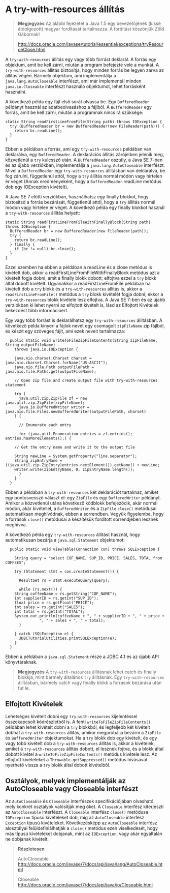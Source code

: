 # A try-with-resources állítás #

> **Megjegyzés** Az alábbi fejezetet a Java 1.5 egy bevezetőjének (kissé átdolgozott) magyar fordítását tartalmazza. A fordítást köszönjük Zöld Gábornak! 
> 
> <http://docs.oracle.com/javase/tutorial/essential/exceptions/tryResourceClose.html>

A `try-with-resources` állítás egy vagy több forrást deklarál. A forrás egy objektum, amit be kell zárni, miután a program befejezte vele a munkát. A `try-with-resources` állítás biztosítja, hogy minden forrás be legyen zárva az állítás végén. Bármely objektum, ami implementálja a `java.lang.AutoCloseable` interfészt, ami már implementál minden `java.io.Closeable` interfészt használó objektumot, lehet forrásként használni.

A következő példa egy fájl első sorát olvassa be. Egy `BufferedReader` példányt használ az adatbeolvasáshoz a fájlból. A `BufferedReader` egy forrás, amit be kell zárni, miután a programnak nincs rá szüksége:

	static String readFirstLineFromFile(String path) throws IOException {
	  try (BufferedReader br = new BufferedReader(new FileReader(path))) {
	    return br.readLine();
	  }
	}

Ebben a példában a forrás, ami egy `try-with-resources` példában van deklarálva, egy `BufferedReader`. A deklarációs állítás zárójelben jelenik meg, közvetlenül a `try` kulcsszó után. A `BufferedReader` osztály, a Java SE 7-ben és az újabb verziókban, implementálja a `java.lang.AutoCloseable` interfészt. Mivel a `BufferedReader` egy `try-with-resources` állításban van deklarálva, be fog zárulni, függetlenül attól, hogy a `try` állítás normál módon vagy hirtelen ér véget (Annak eredményeként, hogy a `BufferedReader`.readLine metódus dob egy IOException kivételt).

A Java SE 7 előtti verziókban, használhatsz egy finally blokkot, hogy biztosítsd a forrás bezárását, függetlenül attól, hogy a `try` állítás normál módon vagy hirtelen ér véget. A következő példa egy finally blokkot használ a `try-with-resources` állítás helyett:

	static String readFirstLineFromFileWithFinallyBlock(String path) throws IOException {
	  BufferedReader br = new BufferedReader(new FileReader(path));
	  try {
	    return br.readLine();
	  } finally {
	    if (br != null) br.close();
	  }
	}

Ezzel szemben ha ebben a példában a readLine és a close metódus is kivételt dob, akkor a readFirstLineFromFileWithFinallyBlock metódus azt a kivételt fogja dobni, amit a finally blokk dobott; elfojtva ezzel a `try` blokk által dobott kivételt. Ugyanakkor a readFirstLineFromFile példában ha kivételt dob a `try` blokk és a `try-with-resources` állítás is, akkor a `readFirstLineFromFile()` metódus a `try` blokk kivételét fogja dobni; ekkor a `try-with-resources` blokk kivétele lesz elfojtva. A Java SE 7-ben és az újabb verziókban ki lehet nyerni az elfojtott kivételt is, lásd az Elfojtott Kivételek bekezdést több információért.

Egy vagy több forrást is deklarálhatsz egy `try-with-resources` állításban. A következő példa kinyeri a fájlok nevét egy csomagolt `zipFileName` zip fájlból, és készít egy szöveges fájlt, ami ezek neveit tartalmazza:

	  public static void writeToFileZipFileContents(String zipFileName, String outputFileName)
	    throws java.io.IOException {

	    java.nio.charset.Charset charset = java.nio.charset.Charset.forName("US-ASCII");
	    java.nio.file.Path outputFilePath = java.nio.file.Paths.get(outputFileName);

	    // Open zip file and create output file with try-with-resources statement

	    try (
	      java.util.zip.ZipFile zf = new java.util.zip.ZipFile(zipFileName);
	      java.io.BufferedWriter writer = java.nio.file.Files.newBufferedWriter(outputFilePath, charset)
	    ) {

	      // Enumerate each entry

	      for (java.util.Enumeration entries = zf.entries(); entries.hasMoreElements();) {

		// Get the entry name and write it to the output file

		String newLine = System.getProperty("line.separator");
		String zipEntryName = ((java.util.zip.ZipEntry)entries.nextElement()).getName() + newLine;
		writer.write(zipEntryName, 0, zipEntryName.length());
	      }
	    }
	  }

Ebben a példában a `try-with-resources` két deklarációt tartalmaz, amiket egy pontosvessző választ el: egy `ZipFile` és egy `BufferedWriter` példányt. Amikor a közvetlenül utána következő kódblokk befejeződik, akár normál módon, akár kivétellel, a `BufferedWriter` és a `ZipFile` `close()` metódusai automatiksan meghívódnak, ebben a sorrendben. Vegyük figyelembe, hogy a források `close()` metódusai a készítésük fordított sorrendjében lesznek meghívva.

A következő példa egy `try-with-resources` állítást használ, hogy automatikusan bezárja a `java.sql.Statement` objektumot:

	  public static void viewTable(Connection con) throws SQLException {

	    String query = "select COF_NAME, SUP_ID, PRICE, SALES, TOTAL from COFFEES";

	    try (Statement stmt = con.createStatement()) {

	      ResultSet rs = stmt.executeQuery(query);

	      while (rs.next()) {
		String coffeeName = rs.getString("COF_NAME");
		int supplierID = rs.getInt("SUP_ID");
		float price = rs.getFloat("PRICE");
		int sales = rs.getInt("SALES");
		int total = rs.getInt("TOTAL");
		System.out.println(coffeeName + ", " + supplierID + ", " + price +
				   ", " + sales + ", " + total);
	      }

	    } catch (SQLException e) {
	      JDBCTutorialUtilities.printSQLException(e);
	    }
	  }

Ebben a példában a `java.sql.Statement` része a JDBC 4.1 és az újabb API könyvtáraknak.

> **Megjegyzés** A `try-with-resources` állításnak lehet catch és finally blokkja, mint bármely általános `try` állításnak. Egy `try-with-resources` állításban, bármely catch vagy finally blokk a források bezárása után fut le.

## Elfojtott Kivételek ##

Lehetséges kivételt dobni egy `try-with-resources` kijelentéssel összekapcsolt kódrészletből is. A fenti `writeToFileZipFileContents()` példában lehet kivételt dobni a `try` blokkból, és legfeljebb két kivételt dobhat a `try-with-resources` állítás, amikor megpróbálja bezárni a `ZipFile` és `BufferedWriter` objektumokat. Ha a `try` blokk dob egy kivételt, és egy vagy több kivételt dob a `try-with-resources` állítás is, akkor a kivételek, amiket a `try-with-resources` állítás dobott, el lesznek fojtva, és a blokk által dobott kivétel a `writeToFileZipFileContents()` metódus kivétele lesz. Az elfojtott kivételeket a `Throwable.getSuppressed()` metódus hívásával nyerhető vissza a `try` blokk által dobott kivételből.

## Osztályok, melyek implementálják az AutoCloseable vagy Closeable interfészt ##

Az `AutoCloseable` és `Closeable` interfészek specifikációjában olvasható, mely konkrét osztályok valósítják meg őket. A `Closeable` interfész kiterjeszti az `AutoCloseable` interfészt. A `Closeable` interfész `close()` metódusa `IOException` típusú kivételeket dob, míg az `AutoCloseable` interfész `Exception` típusú kivételeket. Következésképp az `AutoCloseable` interfész alosztályai felüldefiniálhatják a `close()` metódus ezen viselkedését, hogy más típusú kivételeket dobjanak, mint az `IOException`, vagy akár egyáltalán ne dobjanak kivételt.

> **Részletesen**
>
> AutoCloseable <http://docs.oracle.com/javase/7/docs/api/java/lang/AutoCloseable.html>
>
> Closeable <http://docs.oracle.com/javase/7/docs/api/java/io/Closeable.html>

